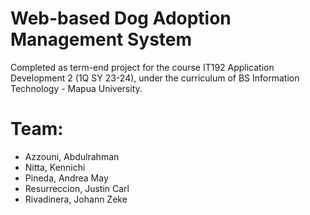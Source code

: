 # Web-based Dog Adoption Management System

Completed as term-end project for the course IT192 Application Development 2 (1Q SY 23-24), under the curriculum of BS Information Technology - Mapua University.

<h1>Team:</h1>
<ul>
  <li>Azzouni, Abdulrahman</li>
  <li>Nitta, Kennichi</li>
  <li>Pineda, Andrea May</li>
  <li>Resurreccion, Justin Carl</li>
  <li>Rivadinera, Johann Zeke</li>
</ul>

